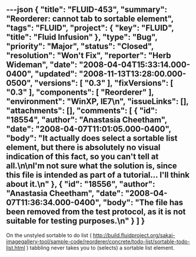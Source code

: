 ---json
{
  "title": "FLUID-453",
  "summary": "Reorderer: cannot tab to sortable element",
  "tags": "FLUID",
  "project": {
    "key": "FLUID",
    "title": "Fluid Infusion"
  },
  "type": "Bug",
  "priority": "Major",
  "status": "Closed",
  "resolution": "Won't Fix",
  "reporter": "Herb Wideman",
  "date": "2008-04-04T15:33:14.000-0400",
  "updated": "2008-11-13T13:28:00.000-0500",
  "versions": [
    "0.3"
  ],
  "fixVersions": [
    "0.3"
  ],
  "components": [
    "Reorderer"
  ],
  "environment": "WinXP, IE7\n",
  "issueLinks": [],
  "attachments": [],
  "comments": [
    {
      "id": "18554",
      "author": "Anastasia Cheetham",
      "date": "2008-04-07T11:01:05.000-0400",
      "body": "It actually does select a sortable list element, but there is absolutely no visual indication of this fact, so you can't tell at all.\n\nI'm not sure what the solution is, since this file is intended as part of a tutorial... I'll think about it.\n"
    },
    {
      "id": "18556",
      "author": "Anastasia Cheetham",
      "date": "2008-04-07T11:36:34.000-0400",
      "body": "The file has been removed from the test protocol, as it is not suitable for testing purposes.\n"
    }
  ]
}
---
On the unstyled sortable to do list ( <http://build.fluidproject.org/sakai-imagegallery-tool/sample-code/reorderer/concrete/todo-list/sortable-todo-list.html> ) tabbling never takes you to (selects) a sortable list element.

        